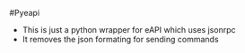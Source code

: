 #Pyeapi

- This is just a python wrapper for eAPI which uses jsonrpc
- It removes the json formating for sending commands
